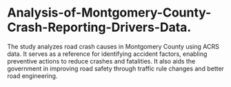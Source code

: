# Analysis-of-Montgomery-County-Crash-Reporting-Drivers-Data.
The study analyzes road crash causes in Montgomery County using ACRS data. It serves as a reference for identifying accident factors, enabling preventive actions to reduce crashes and fatalities. It also aids the government in improving road safety through traffic rule changes and better road engineering.

